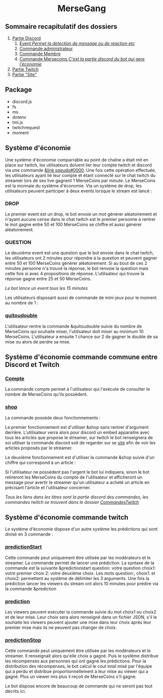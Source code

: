 # <center> MerseGang </center>

## Sommaire recapitulatif des dossiers
1. [Partie Discord](https://github.com/flojucv/MerseGang/blob/master/Commandes)
    1. [Event *Permet la detection de message ou de reaction etc*](https://github.com/flojucv/MerseGang/blob/master/Events)
    2. [Commande administrateur](https://github.com/flojucv/MerseGang/blob/master/Commandes/Administrateur)
    3. [Commande Membre](https://github.com/flojucv/MerseGang/blob/master/Commandes/Membre)
    4. [Commande Mersecoins *C'est la partie discord du bot qui gere l'économie*](https://github.com/flojucv/MerseGang/blob/master/Commandes/Mersecoins)
2. [Partie Twitch](https://github.com/flojucv/MerseGang/blob/master/CommandesTwitch)
3. [Partie "Site"](https://github.com/flojucv/MerseGang/blob/master/MerseGang_site_shop)


## Package

* discord.js
* fs
* ms
* dotenv
* tmi.js
* twitchrequest
* moment


## Système d'économie
Une système d'économie comparrable au point de chaîne a était mit en place sur twitch, les utilisateurs doivent lier leur compte twitch et discord via une commande [&link pseudo#0000](https://github.com/flojucv/MerseGang/blob/master/CommandesTwitch/link.js). Une fois cette opération effectuée, les utilisateurs ayant lié leur compte et étant connecté sur le chat twitch du streamer lors de ses live gagnent 1 MerseCoins par minute. Le MerseCoins est la monnaie du système d'économie. Via un système de drop, les utilisateurs peuvent participer à deux events lorsque le stream est lancé :

### DROP
Le premier event est un drop, le bot envoie un mot générer aléatoirement et n'ayant aucune cense dans le chat twitch est le premier personne à rentrer le mot gagne entre 50 et 100 MerseCoins se chiffre et aussi générer aléatoirement.

### QUESTION
Le deuxième event est une question que le bot envoie dans le chat twitch, les utilisateurs ont 2 minutes pour répondre à la question et peuvent gagner entre 50 et 100 MerseCoins générer aléatoirement. Si au bout de ces 2 minutes personne n'a trouvé la réponse, le bot renvoie la question mais cette fois si avec 4 propositions de réponse. L'utilisateur qui trouve la réponse gagne entre 25 et 50 MerseCoins.

*Le bot lance un event tous les 15 minutes*

Les utilisateurs disposant aussi de commande de mini-jeux pour le moment au nombre de 1 :

### [quitoudouble](https://github.com/flojucv/MerseGang/blob/master/CommandesTwitch/quitoudouble.js)
L'utilisateur rentre la commande &quitoudouble suivie du nombre de MerseCoins qui souhaite miser, l'utilisateur doit miser au minimum 10 MerseCoins.
L'utilisateur a ensuite 1 chance sur 2 de gagner le double de sa mise ou alors de perdre sa mise.

## Système d'économie commande commune entre Discord et Twitch

### [Compte](https://github.com/flojucv/MerseGang/blob/master/Commandes/Mersecoins/compte.js)
La commande compte permet à l'utilisateur qui l'exécute de consulter le nombre de MerseCoins qu'ils possèdent.

### [shop](https://github.com/flojucv/MerseGang/blob/master/Commandes/Mersecoins/shop.js)
La commande possède deux fonctionnements :

Le premier fonctionnement est d'utiliser &shop sans rentrer d'argument derrière. L'utilisateur verra alors pour discord un embed apparaitre avec tous les articles que propose le streamer, sur twitch le bot renseignera de soi utiliser la commande discord soit de regarder sur se [site](https://flojucvsitewebcreators.on.drv.tw/MerseGang%20site%20shop/) afin de voir les articles proposés par le streamer.

Le deuxième fonctionnement est d'utiliser la commande &shop suivie d'un chiffre qui correspond à un article :

Si l'utilisateur ne possèdent pas l'argent le bot lui indiquera, sinon le bot retireront les MerseCoins du compte de l'utilisateur et afficheront un message pour avertir le streamer qu'un utilisateur a acheté un article en précisant l'article et l'utilisateur concerner.

*Tous les liens dans les titres sont la partie discord des commandes, les commandes twitch se trouvent dans le dossier [CommandesTwitch](https://github.com/flojucv/MerseGang/tree/master/CommandesTwitch)*

## Système d'économie commande twitch

Le système d'économie dispose d'un autre système les prédictions qui sont divisé en 3 commande :
### [predictionStart](https://github.com/flojucv/MerseGang/blob/master/CommandesTwitch/predictionStart.js)

Cette commande peut uniquement être utilisée par les modérateurs et le streamer.
La commande permet de lancer une prédiction. La syntaxe de la commande est la suivante &predictionstart question: votre question choix1: votre premier choix 2: votre deuxième choix.
Les mots question:, choix1: et choix2: permettent au système de délimiter les 3 arguments.
Une fois la prédiction lancer les viewers du stream ont alors 10 minutes pour prédire via la commande &prediction

### [prediction](https://github.com/flojucv/MerseGang/blob/master/CommandesTwitch/prediction.js)
Les viewers peuvent exécuter la commande suivie du mot choix1 ou choix2 et de leur mise. Leur choix sera alors renseigné dans un fichier JSON, s'il le souhaite les viewers peuvent ajouter une mise dans leur choix après leur premier mise mais ils ne peuvent pas changer de choix.

### [predictionStop](https://github.com/flojucv/MerseGang/blob/master/CommandesTwitch/predictionStop.js)
Cette commande peut uniquement être utilisée par les modérateurs et le streamer.
Il renseignait alors qu'elle choix a gagné.
Puis le système distribue les récompenses aux personnes qui ont gagné les prédictions.
Pour la distribution des récompenses, le bot calcul le cout total misé par l'équipe qui a perdu et distribue proportionnellement à leur mise au viewer qui a gagné.
Plus un viewer mis plus il reçoit de MerseCoins s'il gagne.

Le bot dispose encore de beaucoup de commande qui ne seront pas tout décrits ici.
